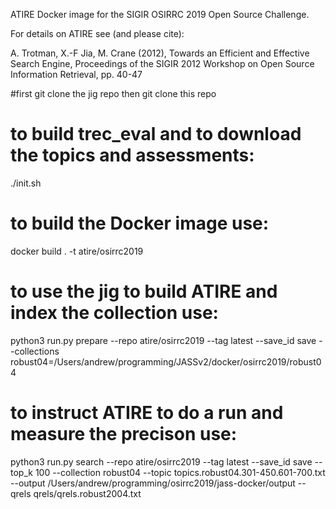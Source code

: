 ATIRE Docker image for the SIGIR OSIRRC 2019 Open Source Challenge.

For details on ATIRE see (and please cite):

A. Trotman, X.-F Jia, M. Crane (2012), Towards an Efficient and Effective Search Engine, Proceedings of the SIGIR 2012 Workshop on Open Source Information Retrieval, pp. 40-47


#first git clone the jig repo then git clone this repo
# to build trec_eval and to download the topics and assessments:

./init.sh

# to build the Docker image use:

docker build . -t atire/osirrc2019

# to use the jig to build ATIRE and index the collection use:

python3 run.py prepare --repo atire/osirrc2019 --tag latest --save_id save --collections robust04=/Users/andrew/programming/JASSv2/docker/osirrc2019/robust04

# to instruct ATIRE to do a run and measure the precison use:

python3 run.py search --repo atire/osirrc2019 --tag latest --save_id save --top_k 100 --collection robust04 --topic topics.robust04.301-450.601-700.txt  --output /Users/andrew/programming/osirrc2019/jass-docker/output --qrels qrels/qrels.robust2004.txt


